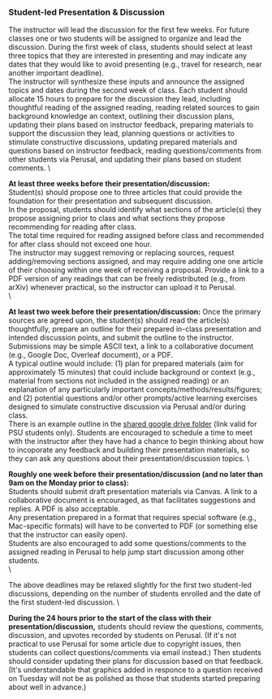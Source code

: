 ### Student-led Presentation & Discussion
The instructor will lead the discussion for the first few weeks.  For future classes one or two students will be assigned to organize and lead the discussion. 
During the first week of class, students should select at least three topics that they are interested in presenting and may indicate any dates that they would like to avoid presenting (e.g., travel for research, near another important deadline).  
The instructor will synthesize these inputs and announce the assigned topics and dates during the second week of class.
Each student should allocate 15 hours to prepare for the discussion they lead, including thoughtful reading of the assigned reading, reading related sources to gain background knowledge an context, outlining their discussion plans, updating their plans based on instructor feedback, preparing materials to support the discussion they lead, planning questions or activities to stimulate constructive discussions, updating prepared materials and questions based on instructor feedback, reading questions/comments from other students via Perusal, and updating their plans based on student comments.
\\

**At least three weeks before their presentation/discussion:**  
Student(s) should propose one to three articles that could provide the foundation for their presentation and subsequent discussion.  
In the proposal, students should identify what sections of the article(s) they propose assigning prior to class and what sections they propose recommending for reading after class.  
The total time required for reading assigned before class and recommended for after class should not exceed one hour.  
The instructor may suggest removing or replacing sources, request adding/removing sections assigned, and may require adding one one article of their choosing within one week of receiving a proposal.
Provide a link to a PDF version of any readings that can be freely redistributed (e.g., from arXiv) whenever practical, so the instructor can upload it to Perusal.    
\\

**At least two week before their presentation/discussion:** 
Once the primary sources are agreed upon, the student(s) should read the article(s) thoughtfully, prepare an outline for their prepared in-class presentation and intended discussion points, and submit the outline to the instructor.   
Submissions may be simple ASCII text, a link to a collaborative document (e.g., Google Doc, Overleaf document), or a PDF.  
A typical outline would include: (1) plan for prepared materials (aim for approximately 15 minutes) that could include background or context (e.g., material from sections not included in the assigned reading) or an explanation of any particularly important concepts/methods/results/figures; and (2) potential questions and/or other prompts/active learning exercises designed to simulate constructive discussion via Perusal and/or during class.  
There is an example outline in the [shared google drive folder](https://drive.google.com/drive/folders/1H5mFzBSMISdLx6HjuDVBP72CShdfZk6T?usp=sharing) (link valid for PSU students only).  Students are encouraged to schedule a time to meet with the instructor after they have had a chance to begin thinking about how to incoporate any feedback and building their presentation materials, so they can ask any questions about their presentation/discussion topics.
\\

**Roughly one week before their presentation/discussion (and no later than 9am on the Monday prior to class):**  
Students should submit draft presentation materials via Canvas.  A link to a collaborative document is encouraged, as that facilitates suggestions and replies.  A PDF is also acceptable.   
Any presentation prepared in a format that requires special software (e.g., Mac-specific formats) will have to be converted to PDF (or something else that the instructor can easily open).  
Students are also encouraged to add some questions/comments to the assigned reading in Perusal to help jump start discussion among other students.  
\\

The above deadlines may be relaxed slightly for the first two student-led discussions, depending on the number of students enrolled and the date of the first student-led discussion.
\\

**During the 24 hours prior to the start of the class with their presentation/discussion,** students should review the questions, comments, discussion, and upvotes recorded by students on Perusal.  (If it's not practical to use Perusal for some article due to copyright issues, then students can collect questions/comments via email instead.)  Then students should consider updating their plans for discussion based on that feedback.  (It's understandable that graphics added in responce to a question received on Tuesday will not be as polished as those that students started preparing about well in advance.)
